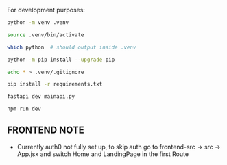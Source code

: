 For development purposes:

```bash
python -m venv .venv
```

```bash
source .venv/bin/activate
```

```bash
which python  # should output inside .venv
```

```bash
python -m pip install --upgrade pip
```

```bash
echo * > .venv/.gitignore
```

```bash
pip install -r requirements.txt
```

```bash
fastapi dev mainapi.py
```

```bash
npm run dev
```

## FRONTEND NOTE
- Currently auth0 not fully set up, to skip auth go to frontend-src -> src -> App.jsx and switch Home and LandingPage in the first Route
